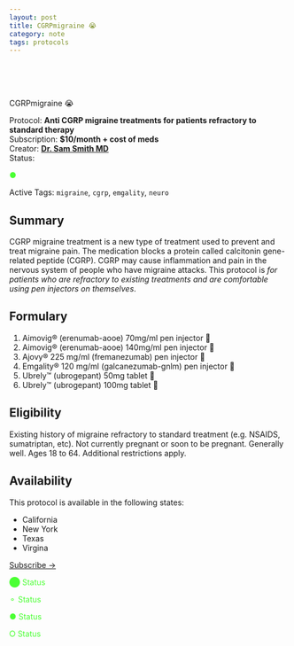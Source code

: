 ```yaml
---
layout: post
title: CGRPmigraine 😭
category: note
tags: protocols
---
```

<br>
<br>
<br>
<p class="largetype">CGRPmigraine 😭 </p>

Protocol: **Anti CGRP migraine treatments for patients refractory to standard therapy**  
Subscription: **$10/month + cost of meds**    
Creator: **[Dr. Sam Smith MD](https://github.com/sparanoid/almace-scaffolding)**  
Status: <p style="color: #4AFF33">●</p> Active
Tags: `migraine`, `cgrp`, `emgality`, `neuro`  

## Summary

CGRP migraine treatment is a new type of treatment used to prevent and treat migraine pain. The medication blocks a protein called calcitonin gene-related peptide (CGRP). CGRP may cause inflammation and pain in the nervous system of people who have migraine attacks. This protocol is *for patients who are refractory to existing treatments and are comfortable using pen injectors on themselves*.

## Formulary 

1. Aimovig® (erenumab-aooe) 70mg/ml pen injector 💉
2. Aimovig® (erenumab-aooe) 140mg/ml pen injector 💉
3. Ajovy® 225 mg/ml (fremanezumab) pen injector 💉
4. Emgality® 120 mg/ml (galcanezumab-gnlm) pen injector 💉
5. Ubrely™ (ubrogepant) 50mg tablet 💊
6. Ubrely™ (ubrogepant) 100mg tablet 💊

## Eligibility 

Existing history of migraine refractory to standard treatment (e.g. NSAIDS, sumatriptan, etc). Not currently pregnant or soon to be pregnant. Generally well. Ages 18 to 64. Additional restrictions apply. 

## Availability

This protocol is available in the following states:

- California
- New York
- Texas
- Virgina

<p class="largetype">
  <a href="{{ '/getting-started.html' | relative_url }}">Subscribe →</a>
</p>

<p style="color: #4AFF33">⬤ Status</p>

<p style="color: #4AFF33">⚬ Status</p>

<p style="color: #4AFF33">● Status</p>

<p style="color: #4AFF33">⭘ Status</p>
